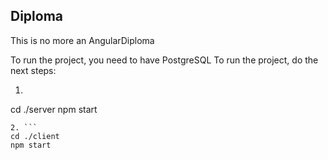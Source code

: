 ## Diploma
This is no more an AngularDiploma

To run the project, you need to have PostgreSQL
To run the project, do the next steps:
1. ```
  cd ./server
  npm start
  ```
2. ```
  cd ./client
  npm start
  ```